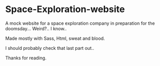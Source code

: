 # Space-Exploration-website
A mock website for a space exploration company in preparation for the doomsday...
Weird?..
I know..

Made mostly with Sass, Html, sweat and blood.

I should probably check that last part out..

Thanks for reading.
